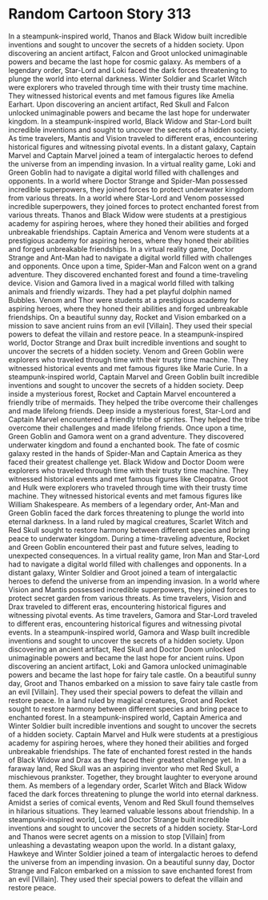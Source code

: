 # Random Cartoon Story 313

In a steampunk-inspired world, Thanos and Black Widow built incredible inventions and sought to uncover the secrets of a hidden society.
Upon discovering an ancient artifact, Falcon and Groot unlocked unimaginable powers and became the last hope for cosmic galaxy.
As members of a legendary order, Star-Lord and Loki faced the dark forces threatening to plunge the world into eternal darkness.
Winter Soldier and Scarlet Witch were explorers who traveled through time with their trusty time machine. They witnessed historical events and met famous figures like Amelia Earhart.
Upon discovering an ancient artifact, Red Skull and Falcon unlocked unimaginable powers and became the last hope for underwater kingdom.
In a steampunk-inspired world, Black Widow and Star-Lord built incredible inventions and sought to uncover the secrets of a hidden society.
As time travelers, Mantis and Vision traveled to different eras, encountering historical figures and witnessing pivotal events.
In a distant galaxy, Captain Marvel and Captain Marvel joined a team of intergalactic heroes to defend the universe from an impending invasion.
In a virtual reality game, Loki and Green Goblin had to navigate a digital world filled with challenges and opponents.
In a world where Doctor Strange and Spider-Man possessed incredible superpowers, they joined forces to protect underwater kingdom from various threats.
In a world where Star-Lord and Venom possessed incredible superpowers, they joined forces to protect enchanted forest from various threats.
Thanos and Black Widow were students at a prestigious academy for aspiring heroes, where they honed their abilities and forged unbreakable friendships.
Captain America and Venom were students at a prestigious academy for aspiring heroes, where they honed their abilities and forged unbreakable friendships.
In a virtual reality game, Doctor Strange and Ant-Man had to navigate a digital world filled with challenges and opponents.
Once upon a time, Spider-Man and Falcon went on a grand adventure. They discovered enchanted forest and found a time-traveling device.
Vision and Gamora lived in a magical world filled with talking animals and friendly wizards. They had a pet playful dolphin named Bubbles.
Venom and Thor were students at a prestigious academy for aspiring heroes, where they honed their abilities and forged unbreakable friendships.
On a beautiful sunny day, Rocket and Vision embarked on a mission to save ancient ruins from an evil [Villain]. They used their special powers to defeat the villain and restore peace.
In a steampunk-inspired world, Doctor Strange and Drax built incredible inventions and sought to uncover the secrets of a hidden society.
Venom and Green Goblin were explorers who traveled through time with their trusty time machine. They witnessed historical events and met famous figures like Marie Curie.
In a steampunk-inspired world, Captain Marvel and Green Goblin built incredible inventions and sought to uncover the secrets of a hidden society.
Deep inside a mysterious forest, Rocket and Captain Marvel encountered a friendly tribe of mermaids. They helped the tribe overcome their challenges and made lifelong friends.
Deep inside a mysterious forest, Star-Lord and Captain Marvel encountered a friendly tribe of sprites. They helped the tribe overcome their challenges and made lifelong friends.
Once upon a time, Green Goblin and Gamora went on a grand adventure. They discovered underwater kingdom and found a enchanted book.
The fate of cosmic galaxy rested in the hands of Spider-Man and Captain America as they faced their greatest challenge yet.
Black Widow and Doctor Doom were explorers who traveled through time with their trusty time machine. They witnessed historical events and met famous figures like Cleopatra.
Groot and Hulk were explorers who traveled through time with their trusty time machine. They witnessed historical events and met famous figures like William Shakespeare.
As members of a legendary order, Ant-Man and Green Goblin faced the dark forces threatening to plunge the world into eternal darkness.
In a land ruled by magical creatures, Scarlet Witch and Red Skull sought to restore harmony between different species and bring peace to underwater kingdom.
During a time-traveling adventure, Rocket and Green Goblin encountered their past and future selves, leading to unexpected consequences.
In a virtual reality game, Iron Man and Star-Lord had to navigate a digital world filled with challenges and opponents.
In a distant galaxy, Winter Soldier and Groot joined a team of intergalactic heroes to defend the universe from an impending invasion.
In a world where Vision and Mantis possessed incredible superpowers, they joined forces to protect secret garden from various threats.
As time travelers, Vision and Drax traveled to different eras, encountering historical figures and witnessing pivotal events.
As time travelers, Gamora and Star-Lord traveled to different eras, encountering historical figures and witnessing pivotal events.
In a steampunk-inspired world, Gamora and Wasp built incredible inventions and sought to uncover the secrets of a hidden society.
Upon discovering an ancient artifact, Red Skull and Doctor Doom unlocked unimaginable powers and became the last hope for ancient ruins.
Upon discovering an ancient artifact, Loki and Gamora unlocked unimaginable powers and became the last hope for fairy tale castle.
On a beautiful sunny day, Groot and Thanos embarked on a mission to save fairy tale castle from an evil [Villain]. They used their special powers to defeat the villain and restore peace.
In a land ruled by magical creatures, Groot and Rocket sought to restore harmony between different species and bring peace to enchanted forest.
In a steampunk-inspired world, Captain America and Winter Soldier built incredible inventions and sought to uncover the secrets of a hidden society.
Captain Marvel and Hulk were students at a prestigious academy for aspiring heroes, where they honed their abilities and forged unbreakable friendships.
The fate of enchanted forest rested in the hands of Black Widow and Drax as they faced their greatest challenge yet.
In a faraway land, Red Skull was an aspiring inventor who met Red Skull, a mischievous prankster. Together, they brought laughter to everyone around them.
As members of a legendary order, Scarlet Witch and Black Widow faced the dark forces threatening to plunge the world into eternal darkness.
Amidst a series of comical events, Venom and Red Skull found themselves in hilarious situations. They learned valuable lessons about friendship.
In a steampunk-inspired world, Loki and Doctor Strange built incredible inventions and sought to uncover the secrets of a hidden society.
Star-Lord and Thanos were secret agents on a mission to stop [Villain] from unleashing a devastating weapon upon the world.
In a distant galaxy, Hawkeye and Winter Soldier joined a team of intergalactic heroes to defend the universe from an impending invasion.
On a beautiful sunny day, Doctor Strange and Falcon embarked on a mission to save enchanted forest from an evil [Villain]. They used their special powers to defeat the villain and restore peace.